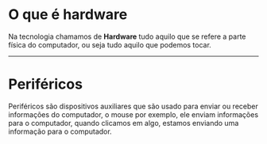 # O que é hardware

Na tecnologia chamamos de **Hardware** tudo aquilo que se refere a parte física do computador, ou seja tudo aquilo que podemos tocar.

---
#  Periféricos

Periféricos são dispositivos auxiliares que são usado para enviar ou receber informações do computador, o mouse por exemplo, ele enviam informações para o computador, quando clicamos em algo, estamos enviando uma informação para o computador. 